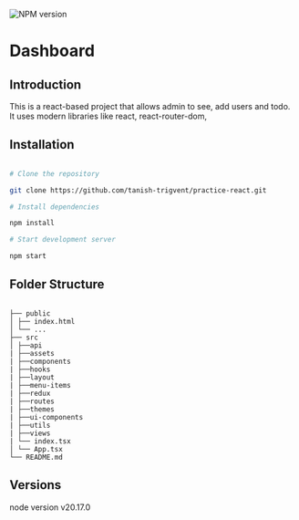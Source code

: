 ![NPM version][npm-image]

# Dashboard

## Introduction

This is a react-based project that allows admin to see, add users and todo. It uses modern libraries like react, react-router-dom,

## Installation

```bash

# Clone the repository

git clone https://github.com/tanish-trigvent/practice-react.git

# Install dependencies

npm install

# Start development server

npm start

```

## Folder Structure

```

├── public
│ ├── index.html
│ └── ...
├── src
│ ├──api
| ├──assets
| ├──components
| ├──hooks
| ├──layout
| ├──menu-items
| ├──redux
| ├──routes
| ├──themes
| ├──ui-components
| ├──utils
| ├──views
| └── index.tsx
│ └── App.tsx
└── README.md

```

## Versions

node version v20.17.0

[npm-image]: https://img.shields.io/badge/npm-v8.19.3-blue.svg
